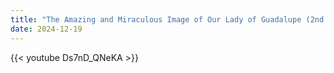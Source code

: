 ```yaml
---
title: "The Amazing and Miraculous Image of Our Lady of Guadalupe (2nd edition)"
date: 2024-12-19
---
```


{{< youtube Ds7nD_QNeKA >}}
